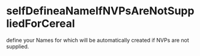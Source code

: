 # selfDefineaNameIfNVPsAreNotSuppliedForCereal
define your Names for which will be automatically created if NVPs are not supplied.
